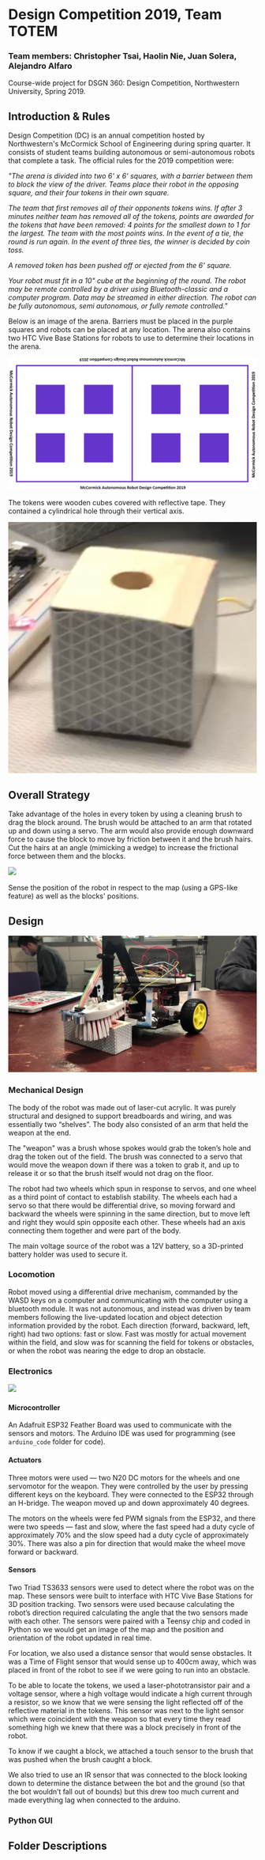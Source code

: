 # Design Competition 2019, Team TOTEM
### Team members: Christopher Tsai, Haolin Nie, Juan Solera, Alejandro Alfaro
Course-wide project for DSGN 360: Design Competition, Northwestern University, Spring 2019.

## Introduction & Rules
Design Competition (DC) is an annual competition hosted by Northwestern's McCormick School of Engineering during spring quarter. It consists of student teams building autonomous or semi-autonomous robots that complete a task. The official rules for the 2019 competition were:

*"The arena is divided into two 6' x 6' squares, with a barrier between them to block the view of the driver. Teams place their robot in the opposing square, and their four tokens in their own square.*

*The team that first removes all of their opponents tokens wins. If after 3 minutes neither team has removed all of the tokens, points are awarded for the tokens that have been removed: 4 points for the smallest down to 1 for the largest. The team with the most points wins. In the event of a tie, the round is run again. In the event of three ties, the winner is decided by coin toss.*

*A removed token has been pushed off or ejected from the 6' square.*

*Your robot must fit in a 10" cube at the beginning of the round. The robot may be remote controlled by a driver using Bluetooth-classic and a computer program. Data may be streamed in either direction. The robot can be fully autonomous, semi autonomous, or fully remote controlled."*

Below is an image of the arena. Barriers must be placed in the purple squares and robots can be placed at any location. The arena also contains two HTC Vive Base Stations for robots to use to determine their locations in the arena.

![](media/arena.png)

The tokens were wooden cubes covered with reflective tape. They contained a cylindrical hole through their vertical axis.

![](media/token.jpeg)

## Overall Strategy
Take advantage of the holes in every token by using a cleaning brush to drag the block around. The brush would be attached to an arm that rotated up and down using a servo. The arm would also provide enough downward force to cause the block to move by friction between it and the brush hairs. Cut the hairs at an angle (mimicking a wedge) to increase the frictional force between them and the blocks.

![](media/strategy.gif)

Sense the position of the robot in respect to the map (using a GPS-like feature) as well as the blocks' positions.

## Design
![](media/robot.jpg)

### Mechanical Design
The body of the robot was made out of laser-cut acrylic. It was purely structural and designed to support breadboards and wiring, and was essentially two “shelves”. The body also consisted of an arm that held the weapon at the end. 

The "weapon" was a brush whose spokes would grab the token’s hole and drag the token out of the field. The brush was connected to a servo that would move the weapon down if there was a token to grab it, and up to release it or so that the brush itself would not drag on the floor. 

The robot had two wheels which spun in response to servos, and one wheel as a third point of contact to establish stability. The wheels each had a servo so that there would be differential drive, so moving forward and backward the wheels were spinning in the same direction, but to move left and right they would spin opposite each other. These wheels had an axis connecting them together and were part of the body. 

The main voltage source of the robot was a 12V battery, so a 3D-printed battery holder was used to secure it.

### Locomotion
Robot moved using a differential drive mechanism, commanded by the WASD keys on a computer and communicating with the computer using a bluetooth module. It was not autonomous, and instead was driven by team members following the live-updated location and object detection information provided by the robot. Each direction (forward, backward, left, right) had two options: fast or slow. Fast was mostly for actual movement within the field, and slow was for scanning the field for tokens or obstacles, or when the robot was nearing the edge to drop an obstacle.

### Electronics
![](media/sensors.png)

#### Microcontroller
An Adafruit ESP32 Feather Board was used to communicate with the sensors and motors. The Arduino IDE was used for programming (see `arduino_code` folder for code).

#### Actuators
Three motors were used — two N20 DC motors for the wheels and one servomotor for the weapon. They were controlled by the user by pressing different keys on the keyboard. They were connected to the ESP32 through an H-bridge. The weapon moved up and down approximately 40 degrees.

The motors on the wheels were fed PWM signals from the ESP32, and there were two speeds — fast and slow, where the fast speed had a duty cycle of approximately 70% and the slow speed had a duty cycle of approximately 30%. There was also a pin for direction that would make the wheel move forward or backward.

#### Sensors
Two Triad TS3633 sensors were used to detect where the robot was on the map. These sensors were built to interface with HTC Vive Base Stations for 3D position tracking. Two sensors were used because calculating the robot’s direction required calculating the angle that the two sensors made with each other. The sensors were paired with a Teensy chip and coded in Python so we would get an image of the map and the position and orientation of the robot updated in real time.

For location, we also used a distance sensor that would sense obstacles. It was a Time of Flight sensor that would sense up to 400cm away, which was placed in front of the robot to see if we were going to run into an obstacle. 

To be able to locate the tokens, we used a laser-phototransistor pair and a voltage sensor, where a high voltage would indicate a high current through a resistor, so we know that we were sensing the light reflected off of the reflective material in the tokens. This sensor was next to the light sensor which were coincident with the weapon so that every time they read something high we knew that there was a block precisely in front of the robot.

To know if we caught a block, we attached a touch sensor to the brush that was pushed when the brush caught a block.

We also tried to use an IR sensor that was connected to the block looking down to determine the distance between the bot and the ground (so that the bot wouldn’t fall out of bounds) but this drew too much current and made everything lag when connected to the arduino.

### Python GUI

## Folder Descriptions
